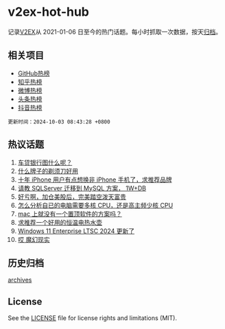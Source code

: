 # v2ex-hot-hub

 记录[V2EX](https://www.v2ex.com/)从 2021-01-06 日至今的热门话题。每小时抓取一次数据，按天[归档](archives)。
 
 ## 相关项目

- [GitHub热榜](https://github.com/lonnyzhang423/github-hot-hub)
- [知乎热榜](https://github.com/lonnyzhang423/zhihu-hot-hub)
- [微博热榜](https://github.com/lonnyzhang423/weibo-hot-hub)
- [头条热榜](https://github.com/lonnyzhang423/toutiao-hot-hub)
- [抖音热榜](https://github.com/lonnyzhang423/douyin-hot-hub)


 `更新时间：2024-10-03 08:43:28 +0800`

## 热议话题

1. [车贷银行图什么呢？](https://www.v2ex.com/t/1077371)
1. [什么牌子的剃须刀好用](https://www.v2ex.com/t/1077401)
1. [十年 iPhone 用户有点想换非 iPhone 手机了，求推荐品牌](https://www.v2ex.com/t/1077444)
1. [请教 SQLServer 迁移到 MySQL 方案， 1W+DB](https://www.v2ex.com/t/1077367)
1. [好亏啊，加仓美股后，完美踏空泼天富贵](https://www.v2ex.com/t/1077380)
1. [怎么分析自已的电脑需要多核 CPU，还是高主频少核 CPU](https://www.v2ex.com/t/1077418)
1. [mac 上就没有一个置顶软件的方案吗？](https://www.v2ex.com/t/1077366)
1. [求推荐一个好用的恒温电热水壶](https://www.v2ex.com/t/1077426)
1. [Windows 11 Enterprise LTSC 2024 更新了](https://www.v2ex.com/t/1077388)
1. [哎 魔幻现实](https://www.v2ex.com/t/1077370)

## 历史归档

[archives](archives)

## License

See the [LICENSE](LICENSE) file for license rights and limitations (MIT).
